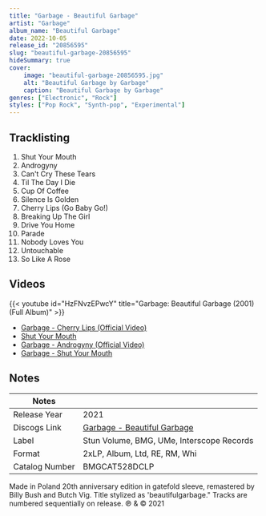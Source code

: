 ```yaml
---
title: "Garbage - Beautiful Garbage"
artist: "Garbage"
album_name: "Beautiful Garbage"
date: 2022-10-05
release_id: "20856595"
slug: "beautiful-garbage-20856595"
hideSummary: true
cover:
    image: "beautiful-garbage-20856595.jpg"
    alt: "Beautiful Garbage by Garbage"
    caption: "Beautiful Garbage by Garbage"
genres: ["Electronic", "Rock"]
styles: ["Pop Rock", "Synth-pop", "Experimental"]
---
```


## Tracklisting
1. Shut Your Mouth
2. Androgyny
3. Can't Cry These Tears
4. Til The Day I Die
5. Cup Of Coffee
6. Silence Is Golden
7. Cherry Lips (Go Baby Go!)
8. Breaking Up The Girl
9. Drive You Home
10. Parade
11. Nobody Loves You
12. Untouchable
13. So Like A Rose

## Videos
{{< youtube id="HzFNvzEPwcY" title="Garbage: Beautiful Garbage (2001) (Full Album)" >}}
- [Garbage - Cherry Lips (Official Video)](https://www.youtube.com/watch?v=Cy1LdAaGASw)
- [Shut Your Mouth](https://www.youtube.com/watch?v=WmtLvjMzTFw)
- [Garbage - Androgyny (Official Video)](https://www.youtube.com/watch?v=hVs6Fekh0RY)
- [Garbage - Shut Your Mouth](https://www.youtube.com/watch?v=ptr5CpFM2uI)


## Notes

| Notes          |             |
| ---------------| ----------- |
| Release Year   | 2021 |
| Discogs Link   | [Garbage - Beautiful Garbage](https://www.discogs.com/release/20856595-Garbage-Beautiful-Garbage) |
| Label          | Stun Volume, BMG, UMe, Interscope Records |
| Format         | 2xLP, Album, Ltd, RE, RM, Whi |
| Catalog Number | BMGCAT528DCLP |

Made in Poland  20th anniversary edition in gatefold sleeve, remastered by Billy Bush and Butch Vig.  Title stylized as 'beautifulgarbage."  Tracks are numbered sequentially on release.  ℗ & © 2021

